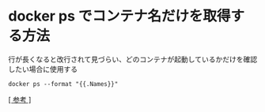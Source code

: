 # docker ps でコンテナ名だけを取得する方法

行が長くなると改行されて見づらい、どのコンテナが起動しているかだけを確認したい場合に使用する

```
docker ps --format "{{.Names}}"
```

[[ 参考 ]](https://qiita.com/sakymark/items/6d69ba3d76a1bfc66967)
